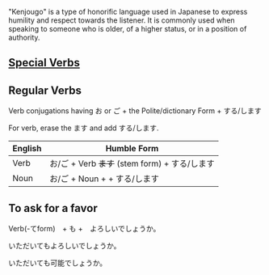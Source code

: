 "Kenjougo" is a type of honorific language used in Japanese to express humility and respect towards the listener. It is commonly used when speaking to someone who is older, of a higher status, or in a position of authority.

## [Special Verbs](keigo-intro.md#irregular-respectful-verbs)

## Regular Verbs
Verb conjugations having お or ご + the Polite/dictionary Form + する/します

For verb, erase the ます and add する/します.

|English|	Humble Form|
| --- | --- |
|Verb|	お/ご + Verb <s>ます</s> (stem form) + する/します|
|Noun|	お/ご + Noun + + する/します|


## To ask for a favor
Verb(-てform)　+ も +　よろしいでしょうか。

いただいてもよろしいでしょうか。

いただいても可能でしょうか。